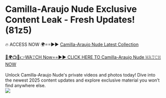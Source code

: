 # Camilla-Araujo Nude Exclusive Content Leak - Fresh Updates! (81z5)

🔥 ACCESS NOW 🌍==►► <a href="https://tinyurl.com/yc657z5k" rel="nofollow">Camilla-Araujo Nude Latest Collection</a>
<br><br>
[🔴🌍📺📱👉WA𝚃CH Now==►► CLICK HERE TO Camilla-Araujo Nude 𝚆𝙰𝚃𝙲𝙷 NOW](https://tinyurl.com/yc657z5k)
<br><br>
Unlock Camilla-Araujo Nude's private videos and photos today! Dive into the newest 2025 content updates and explore exclusive material you won’t find anywhere else.
<br>
<a href="https://tinyurl.com/yc657z5k" rel="nofollow" data-target="animated-image.originalLink"><img src="https://camo.githubusercontent.com/8a4f000d20f83aca3bf7ec5f350d767afa0574a8a352519fd8cfa583a6f93a33/68747470733a2f2f692e696d6775722e636f6d2f644a486b345a712e676966" data-canonical-src="https://i.imgur.com/dJHk4Zq.gif" style="max-width: 100%; display: inline-block;" data-target="animated-image.originalImage"></a>
<br>
